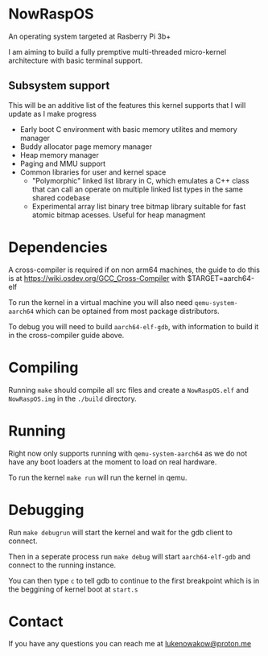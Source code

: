 # NowRaspOS

An operating system targeted at Rasberry Pi 3b+

I am aiming to build a fully premptive multi-threaded micro-kernel architecture with basic terminal support.

## Subsystem support

This will be an additive list of the features this kernel supports that I will update as I make progress
- Early boot C environment with basic memory utilites and memory manager
- Buddy allocator page memory manager
- Heap memory manager
- Paging and MMU support
- Common libraries for user and kernel space
  - "Polymorphic" linked list library in C, which emulates a C++ class that can call an operate on multiple linked list types in the same shared codebase
  - Experimental array list binary tree bitmap library suitable for fast atomic bitmap acesses. Useful for heap managment

# Dependencies

A cross-compiler is required if on non arm64 machines, the guide to do this is at https://wiki.osdev.org/GCC_Cross-Compiler
with $TARGET=aarch64-elf

To run the kernel in a virtual machine you will also need `qemu-system-aarch64` which can be optained from most package distributors.

To debug you will need to build `aarch64-elf-gdb`, with information to build it in the cross-compiler guide above.

# Compiling

Running `make` should compile all src files and create a `NowRaspOS.elf` and ` NowRaspOS.img` in the `./build` directory.

# Running
Right now only supports running with `qemu-system-aarch64` as we do not have any boot loaders at the moment to load on real hardware.

To run the kernel `make run` will run the kernel in qemu.

# Debugging

Run `make debugrun` will start the kernel and wait for the gdb client to connect.

Then in a seperate process run `make debug` will start `aarch64-elf-gdb` and connect to the running instance.

You can then type `c` to tell gdb to continue to the first breakpoint which is in the beggining of kernel boot at `start.s`

# Contact

If you have any questions you can reach me at <lukenowakow@proton.me>
